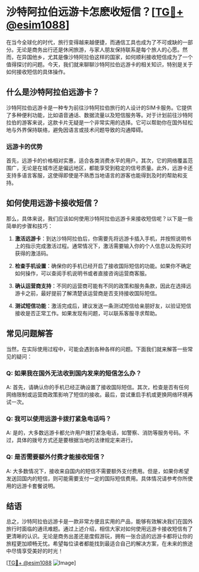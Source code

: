 # 沙特阿拉伯远游卡怎麽收短信？[[TG💪+ @esim1088](https://t.me/s/esim1088)]

在当今全球化的时代，旅行变得越来越便捷，而通信工具也成为了不可或缺的一部分。无论是商务出行还是休闲旅游，与家人朋友保持联系是每个旅人的心愿。然而，在异国他乡，尤其是像沙特阿拉伯这样的国家，如何顺利接收短信成为了一个值得探讨的问题。今天，我们就来聊聊沙特阿拉伯远游卡的相关知识，特别是关于如何接收短信的具体操作。

## 什么是沙特阿拉伯远游卡？

沙特阿拉伯远游卡是一种专为前往沙特阿拉伯旅行的人设计的SIM卡服务。它提供了多种便利功能，比如语音通话、数据流量以及短信服务等。对于计划前往沙特阿拉伯的游客来说，这款卡片无疑是一个非常实用的选择。它可以帮助你在国外轻松地与外界保持联络，避免因语言或技术问题导致的沟通障碍。

### 远游卡的优势

首先，远游卡的价格相对实惠，适合各类消费水平的用户。其次，它的网络覆盖范围广，无论是在城市还是偏远地区，都能享受到稳定的信号质量。此外，远游卡还支持多语言客服，这使得即使是不熟悉当地语言的游客也能得到及时的帮助和支持。

## 如何使用远游卡接收短信？

那么，具体来说，我们应该如何使用沙特阿拉伯远游卡来接收短信呢？以下是一些简单的步骤和技巧：

1. **激活远游卡**：到达沙特阿拉伯后，你需要先将远游卡插入手机，并按照说明书上的指示完成激活过程。通常情况下，激活需要输入你的个人信息以及购买时获得的激活码。

2. **检查手机设置**：确保你的手机已经开启了接收国际短信的功能。如果你不确定如何操作，可以查阅手机说明书或者直接咨询运营商客服。

3. **确认运营商支持**：不同的运营商可能有不同的政策和服务条款，因此在选择远游卡之前，最好提前了解清楚该运营商是否支持接收国际短信。

4. **测试短信功能**：激活完成后，建议发送一条测试短信给亲朋好友，以验证短信接收是否正常工作。如果发现有问题，可以联系客服寻求帮助。

## 常见问题解答

当然，在实际使用过程中，可能会遇到各种各样的问题。下面我们就来解答一些常见的疑问：

### Q: 如果我在国外无法收到国内发来的短信怎么办？
A: 首先，请确认你的手机已经正确设置了接收国际短信。其次，检查是否有任何网络限制或运营商政策影响了短信的接收。最后，尝试重启手机或更换网络环境再试一次。

### Q: 我可以使用远游卡拨打紧急电话吗？
A: 是的，大多数远游卡都允许用户拨打紧急电话，如警察、消防等服务号码。不过，具体的拨号方式还是要根据当地的法律规定来进行。

### Q: 是否需要额外付费才能接收短信？
A: 大多数情况下，接收来自国内的短信不需要额外支付费用。但是，如果你希望发送回国内的短信，则可能需要支付一定的国际短信费用。具体情况请参考你所使用的远游卡套餐说明。

## 结语

总之，沙特阿拉伯远游卡是一款非常方便且实用的产品，能够有效解决我们在国外旅行时面临的通讯难题。通过上述介绍，相信大家对如何使用远游卡接收短信有了更清晰的认识。无论是商务出差还是度假游玩，拥有一张合适的远游卡都将让你的旅程更加顺畅无忧。希望每位读者都能找到最适合自己的解决方案，在未来的旅途中尽情享受美好的时光！

[[TG💪+ @esim1088](https://t.me/s/esim1088) ![Image](https://i.postimg.cc/4NQfJmqS/Snipaste-2025-05-13-00-14-12.png)]